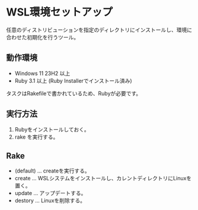 # WSL環境セットアップ

任意のディストリビューションを指定のディレクトリにインストールし、環境に合わせた初期化を行うツール。

## 動作環境

- Windows 11 23H2 以上
- Ruby 3.1 以上 (Ruby Installerでインストール済み)

タスクはRakefileで書かれているため、Rubyが必要です。

## 実行方法

1. Rubyをインストールしておく。
2. rake を実行する。

## Rake

- (default) ... createを実行する。
- create ... WSLシステムをインストールし、カレントディレクトリにLinuxを置く。
- update ... アップデートする。
- destory ... Linuxを削除する。
